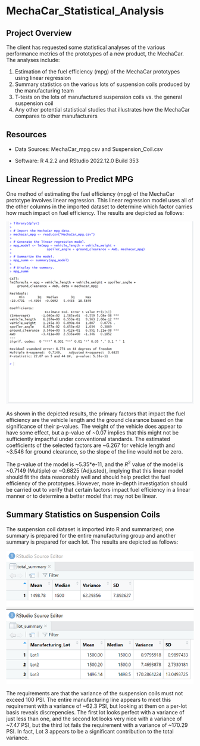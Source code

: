 # MechaCar_Statistical_Analysis

## Project Overview
The client has requested some statistical analyses of the various performance metrics of the prototypes of a new product, the MechaCar. The analyses include:

1. Estimation of the fuel efficiency (mpg) of the MechaCar prototypes using linear regression
2. Summary statistics on the various lots of suspension coils produced by the manufacturing team
3. T-tests on the lots of manufactured suspension coils vs. the general suspension coil
4. Any other potential statistical studies that illustrates how the MechaCar compares to other manufacturers

## Resources

- Data Sources: MechaCar_mpg.csv and Suspension_Coil.csv

- Software: R 4.2.2 and RStudio 2022.12.0 Build 353

## Linear Regression to Predict MPG
One method of estimating the fuel efficiency (mpg) of the MechaCar prototype involves linear regression. This linear regression model uses all of the other columns in the imported dataset to determine which factor carries how much impact on fuel efficiency. The results are depicted as follows:

![Linear Regression Model of MechaCar MPG](https://github.com/Owen-Wang1234/MechaCar_Statistical_Analysis/blob/main/linreg.png)

As shown in the depicted results, the primary factors that impact the fuel efficiency are the vehicle length and the ground clearance based on the significance of their p-values. The weight of the vehicle does appear to have some effect, but a p-value of ~0.07 implies that this might not be sufficiently impactful under conventional standards. The estimated coefficients of the selected factors are ~6.267 for vehicle length and ~3.546 for ground clearance, so the slope of the line would not be zero.

The p-value of the model is ~5.35*e-11, and the $R^2$ value of the model is ~0.7149 (Multiple) or ~0.6825 (Adjusted), implying that this linear model should fit the data reasonably well and should help predict the fuel efficiency of the prototypes. However, more in-depth investigation should be carried out to verify that certain factors impact fuel efficiency in a linear manner or to determine a better model that may not be linear.

## Summary Statistics on Suspension Coils
The suspension coil dataset is imported into R and summarized; one summary is prepared for the entire manufacturing group and another summary is prepared for each lot. The results are depicted as follows:

![Summary Statistics of Suspension Coils](https://github.com/Owen-Wang1234/MechaCar_Statistical_Analysis/blob/main/summstats.png)

The requirements are that the variance of the suspension coils must not exceed 100 PSI. The entire manufacturing line appears to meet this requirement with a variance of ~62.3 PSI, but looking at them on a per-lot basis reveals discrepencies. The first lot looks perfect with a variance of just less than one, and the second lot looks very nice with a variance of ~7.47 PSI, but the third lot fails the requirement with a variance of ~170.29 PSI. In fact, Lot 3 appears to be a significant contribution to the total variance.